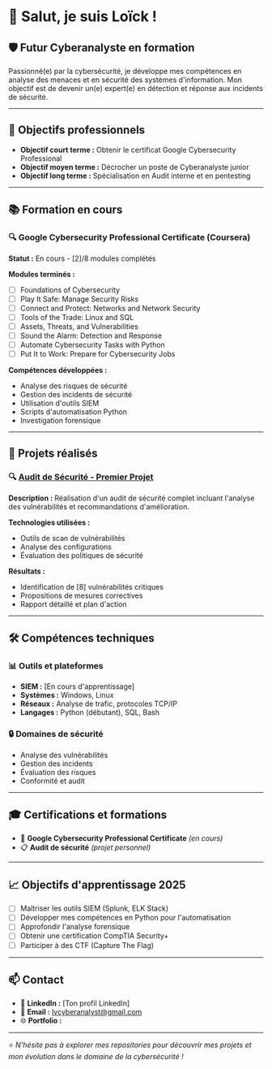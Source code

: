 # 👋 Salut, je suis Loïck !

## 🛡️ Futur Cyberanalyste en formation

Passionné(e) par la cybersécurité, je développe mes compétences en analyse des menaces et en sécurité des systèmes d'information. Mon objectif est de devenir un(e) expert(e) en détection et réponse aux incidents de sécurité.

---

## 🎯 Objectifs professionnels

- **Objectif court terme :** Obtenir le certificat Google Cybersecurity Professional
- **Objectif moyen terme :** Décrocher un poste de Cyberanalyste junior
- **Objectif long terme :** Spécialisation en Audit interne et en pentesting

---

## 📚 Formation en cours

### 🔍 Google Cybersecurity Professional Certificate (Coursera)
**Statut :** En cours - [2]/8 modules complétés

**Modules terminés :**
- [ ] Foundations of Cybersecurity
- [ ] Play It Safe: Manage Security Risks
- [ ] Connect and Protect: Networks and Network Security
- [ ] Tools of the Trade: Linux and SQL
- [ ] Assets, Threats, and Vulnerabilities
- [ ] Sound the Alarm: Detection and Response
- [ ] Automate Cybersecurity Tasks with Python
- [ ] Put It to Work: Prepare for Cybersecurity Jobs

**Compétences développées :**
- Analyse des risques de sécurité
- Gestion des incidents de sécurité
- Utilisation d'outils SIEM
- Scripts d'automatisation Python
- Investigation forensique

---

## 💼 Projets réalisés

### 🔍 [Audit de Sécurité - Premier Projet](lien-vers-repository-audit)
**Description :** Réalisation d'un audit de sécurité complet incluant l'analyse des vulnérabilités et recommandations d'amélioration.

**Technologies utilisées :**
- Outils de scan de vulnérabilités
- Analyse des configurations
- Évaluation des politiques de sécurité

**Résultats :** 
- Identification de [8] vulnérabilités critiques
- Propositions de mesures correctives
- Rapport détaillé et plan d'action

---

## 🛠️ Compétences techniques

### 📊 Outils et plateformes
- **SIEM :** [En cours d'apprentissage]
- **Systèmes :** Windows, Linux
- **Réseaux :** Analyse de trafic, protocoles TCP/IP
- **Langages :** Python (débutant), SQL, Bash

### 🔒 Domaines de sécurité
- Analyse des vulnérabilités
- Gestion des incidents
- Évaluation des risques
- Conformité et audit

---

## 🎓 Certifications et formations

- 🔄 **Google Cybersecurity Professional Certificate** *(en cours)*
- 📋 **Audit de sécurité** *(projet personnel)*

---

## 📈 Objectifs d'apprentissage 2025

- [ ] Maîtriser les outils SIEM (Splunk, ELK Stack)
- [ ] Développer mes compétences en Python pour l'automatisation
- [ ] Approfondir l'analyse forensique
- [ ] Obtenir une certification CompTIA Security+
- [ ] Participer à des CTF (Capture The Flag)

---

## 📫 Contact

- 💼 **LinkedIn :** [Ton profil LinkedIn]
- 📧 **Email :** lvcyberanalyst@gmail.com
- 🌐 **Portfolio :** 

---

⭐ *N'hésite pas à explorer mes repositories pour découvrir mes projets et mon évolution dans le domaine de la cybersécurité !*
